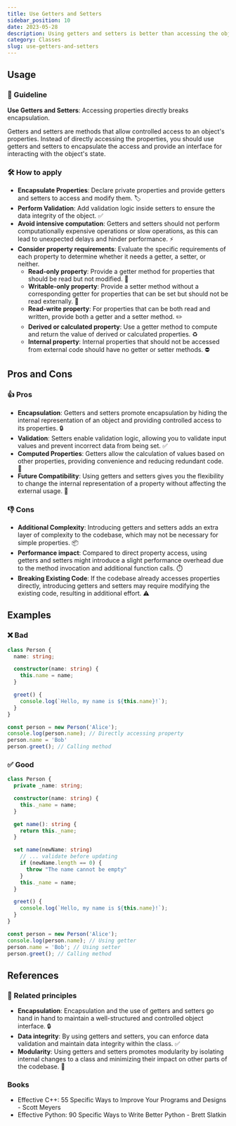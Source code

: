 ```yaml
---
title: Use Getters and Setters
sidebar_position: 10
date: 2023-05-28
description: Using getters and setters is better than accessing the object property directly. Accessing properties directly breaks encapsulation.
category: Classes
slug: use-getters-and-setters
---
```


## Usage

### 📝 Guideline
**Use Getters and Setters**: Accessing properties directly breaks encapsulation.

Getters and setters are methods that allow controlled access to an object's properties. Instead of directly accessing the properties, you should use getters and setters to encapsulate the access and provide an interface for interacting with the object's state.

### 🛠️ How to apply
- **Encapsulate Properties**: Declare private properties and provide getters and setters to access and modify them. 🏷️
- **Perform Validation**: Add validation logic inside setters to ensure the data integrity of the object. ✅
- **Avoid intensive computation**: Getters and setters should not perform computationally expensive operations or slow operations, as this can lead to unexpected delays and hinder performance. ⚡️
- **Consider property requirements**: Evaluate the specific requirements of each property to determine whether it needs a getter, a setter, or neither.
  - **Read-only property**: Provide a getter method for properties that should be read but not modified. 📖
  - **Writable-only property**: Provide a setter method without a corresponding getter for properties that can be set but should not be read externally. 📝
  - **Read-write property**: For properties that can be both read and written, provide both a getter and a setter method. ✏️
  - **Derived or calculated property**: Use a getter method to compute and return the value of derived or calculated properties. ♻️
  - **Internal property**: Internal properties that should not be accessed from external code should have no getter or setter methods. ⛔️


## Pros and Cons

### 👍 Pros
-   **Encapsulation**: Getters and setters promote encapsulation by hiding the internal representation of an object and providing controlled access to its properties. 🔒
-   **Validation**: Setters enable validation logic, allowing you to validate input values and prevent incorrect data from being set. ✅
-   **Computed Properties**: Getters allow the calculation of values based on other properties, providing convenience and reducing redundant code. 🔄
-   **Future Compatibility**: Using getters and setters gives you the flexibility to change the internal representation of a property without affecting the external usage. 🔁

### 👎 Cons
- **Additional Complexity**: Introducing getters and setters adds an extra layer of complexity to the codebase, which may not be necessary for simple properties. 📦
- **Performance impact**: Compared to direct property access, using getters and setters might introduce a slight performance overhead due to the method invocation and additional function calls. ⏱️
- **Breaking Existing Code**: If the codebase already accesses properties directly, introducing getters and setters may require modifying the existing code, resulting in additional effort. ⚠️

## Examples

### ❌ Bad
```typescript
class Person {
  name: string;

  constructor(name: string) {
    this.name = name;
  }

  greet() {
    console.log(`Hello, my name is ${this.name}!`);
  }
}

const person = new Person('Alice');
console.log(person.name); // Directly accessing property
person.name = 'Bob'
person.greet(); // Calling method

```

### ✅ Good
```typescript
class Person {
  private _name: string;

  constructor(name: string) {
    this._name = name;
  }

  get name(): string {
    return this._name;
  }

  set name(newName: string) 
    // ... validate before updating
    if (newName.length == 0) {
      throw "The name cannot be empty"
    }
    this._name = name;
  }

  greet() {
    console.log(`Hello, my name is ${this.name}!`);
  }
}

const person = new Person('Alice');
console.log(person.name); // Using getter
person.name = 'Bob'; // Using setter
person.greet(); // Calling method
```

## References

### 🔀 Related principles
- **Encapsulation**: Encapsulation and the use of getters and setters go hand in hand to maintain a well-structured and controlled object interface. 🔒
- **Data integrity**: By using getters and setters, you can enforce data validation and maintain data integrity within the class. ✅
- **Modularity**: Using getters and setters promotes modularity by isolating internal changes to a class and minimizing their impact on other parts of the codebase. 🧩

### Books
- Effective C++: 55 Specific Ways to Improve Your Programs and Designs - Scott Meyers
- Effective Python: 90 Specific Ways to Write Better Python - Brett Slatkin